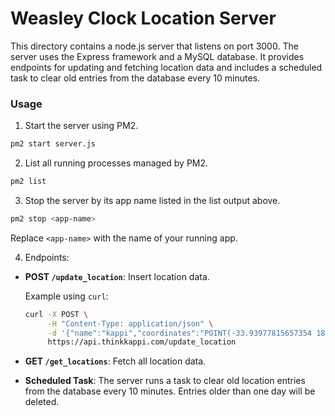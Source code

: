 # Weasley Clock Location Server

This directory contains a node.js server that listens on port 3000. The server uses the Express framework and a MySQL database. It provides endpoints for updating and fetching location data and includes a scheduled task to clear old entries from the database every 10 minutes.

### Usage

1. Start the server using PM2.

```bash
pm2 start server.js
```

2. List all running processes managed by PM2.

```bash
pm2 list
```

3. Stop the server by its app name listed in the list output above.

```bash
pm2 stop <app-name>
```

Replace `<app-name>` with the name of your running app.

4. Endpoints:

- **POST `/update_location`**: Insert location data.

  Example using `curl`:

  ```bash
  curl -X POST \
       -H "Content-Type: application/json" \
       -d '{"name":"kappi","coordinates":"POINT(-33.93977815657354 18.416488657913117)"}' \
       https://api.thinkkappi.com/update_location
  ```

- **GET `/get_locations`**: Fetch all location data.

- **Scheduled Task**: The server runs a task to clear old location entries from the database every 10 minutes. Entries older than one day will be deleted.

